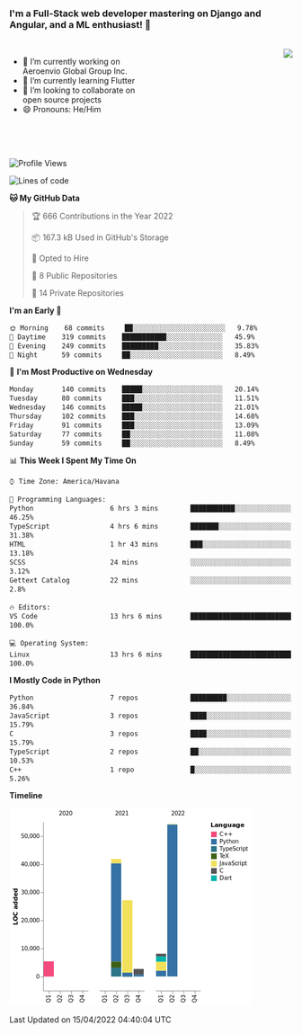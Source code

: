 ### I'm a Full-Stack web developer mastering on Django and Angular, and a ML enthusiast!  👋

<br/>

<img align="right" height="250"  src="https://media1.giphy.com/media/qgQUggAC3Pfv687qPC/giphy.gif?cid=ecf05e470ttfxgsj072btembitu1zn4ti3t3cdyg4jo5b3by&rid=giphy.gif&ct=g" />

 <div style="width:50%">
    <ul>
      <li>🔭 I’m currently working on Aeroenvio Global Group Inc.</li>
      <li>🌱 I’m currently learning Flutter</li>
      <li>👯 I’m looking to collaborate on open source projects</li>
      <li>😄 Pronouns: He/Him</li>
<!--       <li>⚡ Fun fact: I started my first professional project for a company as web dev without knowing any JS </li> -->
    </ul>
  </div>
  
<br/><br/><br/>


<!--START_SECTION:waka-->
![Profile Views](http://img.shields.io/badge/Profile%20Views-2-blue)

![Lines of code](https://img.shields.io/badge/From%20Hello%20World%20I%27ve%20Written-140%20Thousand%20lines%20of%20code-blue)

**🐱 My GitHub Data** 

> 🏆 666 Contributions in the Year 2022
 > 
> 📦 167.3 kB Used in GitHub's Storage 
 > 
> 💼 Opted to Hire
 > 
> 📜 8 Public Repositories 
 > 
> 🔑 14 Private Repositories  
 > 
**I'm an Early 🐤** 

```text
🌞 Morning    68 commits     ██░░░░░░░░░░░░░░░░░░░░░░░   9.78% 
🌆 Daytime    319 commits    ███████████░░░░░░░░░░░░░░   45.9% 
🌃 Evening    249 commits    █████████░░░░░░░░░░░░░░░░   35.83% 
🌙 Night      59 commits     ██░░░░░░░░░░░░░░░░░░░░░░░   8.49%

```
📅 **I'm Most Productive on Wednesday** 

```text
Monday       140 commits    █████░░░░░░░░░░░░░░░░░░░░   20.14% 
Tuesday      80 commits     ███░░░░░░░░░░░░░░░░░░░░░░   11.51% 
Wednesday    146 commits    █████░░░░░░░░░░░░░░░░░░░░   21.01% 
Thursday     102 commits    ███░░░░░░░░░░░░░░░░░░░░░░   14.68% 
Friday       91 commits     ███░░░░░░░░░░░░░░░░░░░░░░   13.09% 
Saturday     77 commits     ██░░░░░░░░░░░░░░░░░░░░░░░   11.08% 
Sunday       59 commits     ██░░░░░░░░░░░░░░░░░░░░░░░   8.49%

```


📊 **This Week I Spent My Time On** 

```text
⌚︎ Time Zone: America/Havana

💬 Programming Languages: 
Python                   6 hrs 3 mins        ███████████░░░░░░░░░░░░░░   46.25% 
TypeScript               4 hrs 6 mins        ███████░░░░░░░░░░░░░░░░░░   31.38% 
HTML                     1 hr 43 mins        ███░░░░░░░░░░░░░░░░░░░░░░   13.18% 
SCSS                     24 mins             ░░░░░░░░░░░░░░░░░░░░░░░░░   3.12% 
Gettext Catalog          22 mins             ░░░░░░░░░░░░░░░░░░░░░░░░░   2.8%

🔥 Editors: 
VS Code                  13 hrs 6 mins       █████████████████████████   100.0%

💻 Operating System: 
Linux                    13 hrs 6 mins       █████████████████████████   100.0%

```

**I Mostly Code in Python** 

```text
Python                   7 repos             █████████░░░░░░░░░░░░░░░░   36.84% 
JavaScript               3 repos             ████░░░░░░░░░░░░░░░░░░░░░   15.79% 
C                        3 repos             ████░░░░░░░░░░░░░░░░░░░░░   15.79% 
TypeScript               2 repos             ██░░░░░░░░░░░░░░░░░░░░░░░   10.53% 
C++                      1 repo              █░░░░░░░░░░░░░░░░░░░░░░░░   5.26%

```


**Timeline**

![Chart not found](https://raw.githubusercontent.com/dfg-98/dfg-98/main/charts/bar_graph.png) 


 Last Updated on 15/04/2022 04:40:04 UTC
<!--END_SECTION:waka-->
